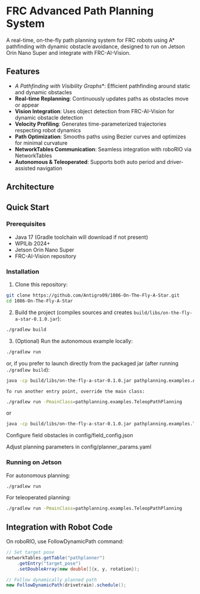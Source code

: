 # FRC Advanced Path Planning System

A real-time, on-the-fly path planning system for FRC robots using A* pathfinding with dynamic obstacle avoidance, designed to run on Jetson Orin Nano Super and integrate with FRC-AI-Vision.

## Features

- **A* Pathfinding with Visibility Graphs**: Efficient pathfinding around static and dynamic obstacles
- **Real-time Replanning**: Continuously updates paths as obstacles move or appear
- **Vision Integration**: Uses object detection from FRC-AI-Vision for dynamic obstacle detection
- **Velocity Profiling**: Generates time-parameterized trajectories respecting robot dynamics
- **Path Optimization**: Smooths paths using Bezier curves and optimizes for minimal curvature
- **NetworkTables Communication**: Seamless integration with roboRIO via NetworkTables
- **Autonomous & Teleoperated**: Supports both auto period and driver-assisted navigation

## Architecture


## Quick Start

### Prerequisites

- Java 17 (Gradle toolchain will download if not present)
- WPILib 2024+
- Jetson Orin Nano Super
- FRC-AI-Vision repository

### Installation

1. Clone this repository:
```bash
git clone https://github.com/Antigro09/1086-On-The-Fly-A-Star.git
cd 1086-On-The-Fly-A-Star
```

2. Build the project (compiles sources and creates `build/libs/on-the-fly-a-star-0.1.0.jar`):
```bash
./gradlew build
```

3. (Optional) Run the autonomous example locally:
```bash
./gradlew run
```
or, if you prefer to launch directly from the packaged jar (after running `./gradlew build`):
```bash
java -cp build/libs/on-the-fly-a-star-0.1.0.jar pathplanning.examples.AutoPathPlanning
```
    To run another entry point, override the main class:
```bash
./gradlew run -PmainClass=pathplanning.examples.TeleopPathPlanning
```
or
```bash
java -cp build/libs/on-the-fly-a-star-0.1.0.jar pathplanning.examples.TeleopPathPlanning
```
Configure field obstacles in config/field_config.json

Adjust planning parameters in config/planner_params.yaml

### Running on Jetson
For autonomous planning:

```bash
./gradlew run
```
For teleoperated planning:

```bash
./gradlew run -PmainClass=pathplanning.examples.TeleopPathPlanning
```

## Integration with Robot Code
On roboRIO, use FollowDynamicPath command:

```Java
// Set target pose
networkTables.getTable("pathplanner")
    .getEntry("target_pose")
    .setDoubleArray(new double[]{x, y, rotation});

// Follow dynamically planned path
new FollowDynamicPath(drivetrain).schedule();
```